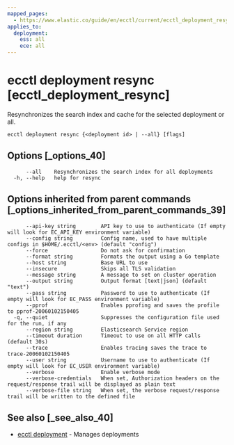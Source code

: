 ```yaml
---
mapped_pages:
  - https://www.elastic.co/guide/en/ecctl/current/ecctl_deployment_resync.html
applies_to:
  deployment:
    ess: all
    ece: all
---
```


# ecctl deployment resync [ecctl_deployment_resync]

Resynchronizes the search index and cache for the selected deployment or all.

```
ecctl deployment resync {<deployment id> | --all} [flags]
```


## Options [_options_40]

```
      --all    Resynchronizes the search index for all deployments
  -h, --help   help for resync
```


## Options inherited from parent commands [_options_inherited_from_parent_commands_39]

```
      --api-key string        API key to use to authenticate (If empty will look for EC_API_KEY environment variable)
      --config string         Config name, used to have multiple configs in $HOME/.ecctl/<env> (default "config")
      --force                 Do not ask for confirmation
      --format string         Formats the output using a Go template
      --host string           Base URL to use
      --insecure              Skips all TLS validation
      --message string        A message to set on cluster operation
      --output string         Output format [text|json] (default "text")
      --pass string           Password to use to authenticate (If empty will look for EC_PASS environment variable)
      --pprof                 Enables pprofing and saves the profile to pprof-20060102150405
  -q, --quiet                 Suppresses the configuration file used for the run, if any
      --region string         Elasticsearch Service region
      --timeout duration      Timeout to use on all HTTP calls (default 30s)
      --trace                 Enables tracing saves the trace to trace-20060102150405
      --user string           Username to use to authenticate (If empty will look for EC_USER environment variable)
      --verbose               Enable verbose mode
      --verbose-credentials   When set, Authorization headers on the request/response trail will be displayed as plain text
      --verbose-file string   When set, the verbose request/response trail will be written to the defined file
```


## See also [_see_also_40]

* [ecctl deployment](/reference/ecctl_deployment.md)	 - Manages deployments

